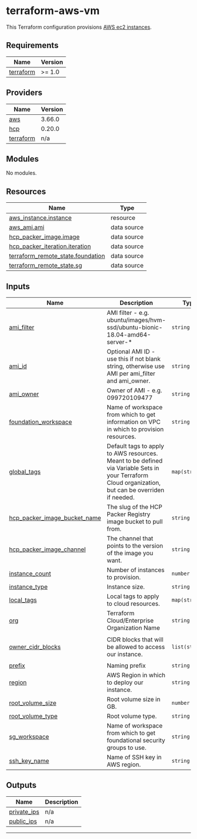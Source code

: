 # terraform-aws-vm

This Terraform configuration provisions [AWS ec2 instances](https://registry.terraform.io/providers/hashicorp/aws/latest/docs/resources/instance).

## Requirements

| Name | Version |
|------|---------|
| <a name="requirement_terraform"></a> [terraform](#requirement\_terraform) | >= 1.0 |

## Providers

| Name | Version |
|------|---------|
| <a name="provider_aws"></a> [aws](#provider\_aws) | 3.66.0 |
| <a name="provider_hcp"></a> [hcp](#provider\_hcp) | 0.20.0 |
| <a name="provider_terraform"></a> [terraform](#provider\_terraform) | n/a |

## Modules

No modules.

## Resources

| Name | Type |
|------|------|
| [aws_instance.instance](https://registry.terraform.io/providers/hashicorp/aws/latest/docs/resources/instance) | resource |
| [aws_ami.ami](https://registry.terraform.io/providers/hashicorp/aws/latest/docs/data-sources/ami) | data source |
| [hcp_packer_image.image](https://registry.terraform.io/providers/hashicorp/hcp/latest/docs/data-sources/packer_image) | data source |
| [hcp_packer_iteration.iteration](https://registry.terraform.io/providers/hashicorp/hcp/latest/docs/data-sources/packer_iteration) | data source |
| [terraform_remote_state.foundation](https://registry.terraform.io/providers/hashicorp/terraform/latest/docs/data-sources/remote_state) | data source |
| [terraform_remote_state.sg](https://registry.terraform.io/providers/hashicorp/terraform/latest/docs/data-sources/remote_state) | data source |

## Inputs

| Name | Description | Type | Default | Required |
|------|-------------|------|---------|:--------:|
| <a name="input_ami_filter"></a> [ami\_filter](#input\_ami\_filter) | AMI filter - e.g. ubuntu/images/hvm-ssd/ubuntu-bionic-18.04-amd64-server-* | `string` | `"ubuntu/images/hvm-ssd/ubuntu-bionic-18.04-amd64-server-*"` | no |
| <a name="input_ami_id"></a> [ami\_id](#input\_ami\_id) | Optional AMI ID - use this if not blank string, otherwise use AMI per ami\_filter and ami\_owner. | `string` | `""` | no |
| <a name="input_ami_owner"></a> [ami\_owner](#input\_ami\_owner) | Owner of AMI - e.g. 099720109477 | `string` | `"099720109477"` | no |
| <a name="input_foundation_workspace"></a> [foundation\_workspace](#input\_foundation\_workspace) | Name of workspace from which to get information on VPC in which to provision resources. | `string` | n/a | yes |
| <a name="input_global_tags"></a> [global\_tags](#input\_global\_tags) | Default tags to apply to AWS resources. Meant to be defined via Variable Sets in your Terraform Cloud organization, but can be overriden if needed. | `map(string)` | `{}` | no |
| <a name="input_hcp_packer_image_bucket_name"></a> [hcp\_packer\_image\_bucket\_name](#input\_hcp\_packer\_image\_bucket\_name) | The slug of the HCP Packer Registry image bucket to pull from. | `string` | `""` | no |
| <a name="input_hcp_packer_image_channel"></a> [hcp\_packer\_image\_channel](#input\_hcp\_packer\_image\_channel) | The channel that points to the version of the image you want. | `string` | `""` | no |
| <a name="input_instance_count"></a> [instance\_count](#input\_instance\_count) | Number of instances to provision. | `number` | `1` | no |
| <a name="input_instance_type"></a> [instance\_type](#input\_instance\_type) | Instance size. | `string` | `"t2.medium"` | no |
| <a name="input_local_tags"></a> [local\_tags](#input\_local\_tags) | Local tags to apply to cloud resources. | `map(string)` | `{}` | no |
| <a name="input_org"></a> [org](#input\_org) | Terraform Cloud/Enterprise Organization Name | `string` | n/a | yes |
| <a name="input_owner_cidr_blocks"></a> [owner\_cidr\_blocks](#input\_owner\_cidr\_blocks) | CIDR blocks that will be allowed to access our instance. | `list(string)` | <pre>[<br>  "0.0.0.0/0"<br>]</pre> | no |
| <a name="input_prefix"></a> [prefix](#input\_prefix) | Naming prefix | `string` | n/a | yes |
| <a name="input_region"></a> [region](#input\_region) | AWS Region in which to deploy our instance. | `string` | `"us-east-1"` | no |
| <a name="input_root_volume_size"></a> [root\_volume\_size](#input\_root\_volume\_size) | Root volume size in GB. | `number` | `50` | no |
| <a name="input_root_volume_type"></a> [root\_volume\_type](#input\_root\_volume\_type) | Root volume type. | `string` | `"gp2"` | no |
| <a name="input_sg_workspace"></a> [sg\_workspace](#input\_sg\_workspace) | Name of workspace from which to get foundational security groups to use. | `string` | n/a | yes |
| <a name="input_ssh_key_name"></a> [ssh\_key\_name](#input\_ssh\_key\_name) | Name of SSH key in AWS region. | `string` | n/a | yes |

## Outputs

| Name | Description |
|------|-------------|
| <a name="output_private_ips"></a> [private\_ips](#output\_private\_ips) | n/a |
| <a name="output_public_ips"></a> [public\_ips](#output\_public\_ips) | n/a |

---
